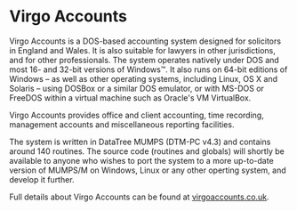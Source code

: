 # Virgo Accounts

Virgo Accounts is a DOS-based accounting system designed for solicitors in England and Wales. It is also suitable for lawyers in other jurisdictions, and for other professionals. The system operates natively under DOS and most 16- and 32-bit versions of Windows™. It also runs on 64-bit editions of Windows – as well as other operating systems, including Linux, OS X and Solaris – using DOSBox or a similar DOS emulator, or with MS-DOS or FreeDOS within a virtual machine such as Oracle's VM VirtualBox.

Virgo Accounts provides office and client accounting, time recording, management accounts and miscellaneous reporting facilities.

The system is written in DataTree MUMPS (DTM-PC v4.3) and contains around 140 routines. The source code (routines and globals) will shortly be available to anyone who wishes to port the system to a more up-to-date version of MUMPS/M on Windows, Linux or any other operting system, and develop it further.

Full details about Virgo Accounts can be found at [virgoaccounts.co.uk](http://www.virgoaccounts.co.uk).
